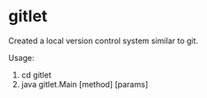 # gitlet
Created a local version control system similar to git.

Usage:
1. cd gitlet
2. java gitlet.Main [method] [params]
